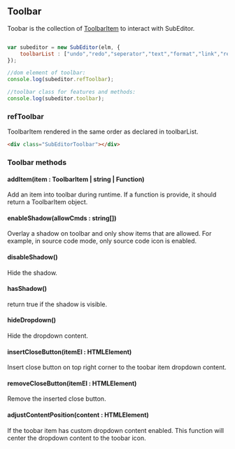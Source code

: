 ## Toolbar

Toobar is the collection of [ToolbarItem](/toolbaritem.html) to interact with SubEditor.

```js

var subeditor = new SubEditor(elm, {
    toolbarList : ["undo","redo","seperator","text","format","link","remove_format","nextline","indent","outdent","spacer","color","backgroundcolor","|","align","ol","ul","image", "library","table","hr","source","fullscreen"]
});

//dom element of toolbar:
console.log(subeditor.refToolbar);

//toolbar class for features and methods:
console.log(subeditor.toolbar);
```


### refToolbar

ToolbarItem rendered in the same order as declared in toolbarList.

```html
<div class="SubEditorToolbar"></div>

```

### Toolbar methods

#### addItem(item : ToolbarItem | string | Function)

Add an item into toolbar during runtime. If a function is provide, it should return a ToolbarItem object.


#### enableShadow(allowCmds : string[])

Overlay a shadow on toolbar and only show items that are allowed. For example, in source code mode, only source code icon is enabled.


#### disableShadow()

Hide the shadow.

#### hasShadow()

return true if the shadow is visible.


#### hideDropdown()

Hide the dropdown content.


#### insertCloseButton(itemEl : HTMLElement)
Insert close button on top right corner to the toobar item dropdown content.

#### removeCloseButton(itemEl : HTMLElement)
Remove the inserted close button.

#### adjustContentPosition(content : HTMLElement)

If the toobar item has custom dropdown content enabled. This function will center the dropdown content to the toobar icon.


